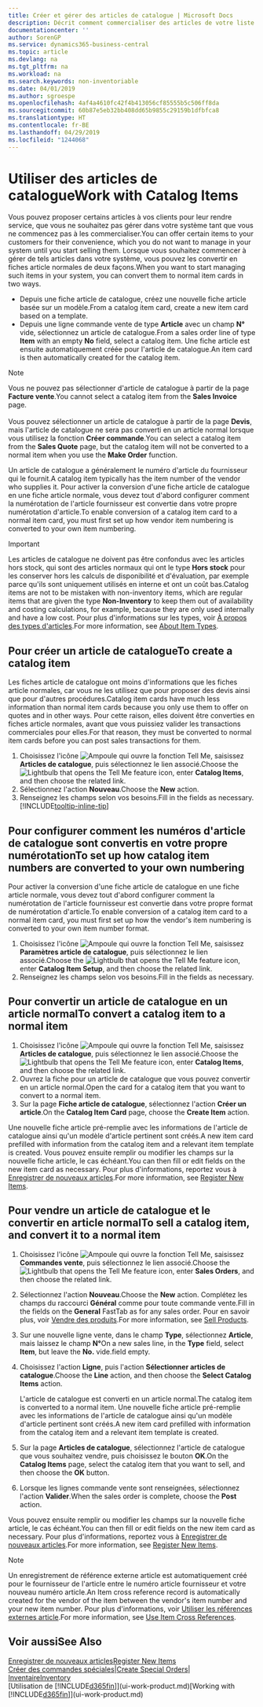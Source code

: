 ```yaml
---
title: Créer et gérer des articles de catalogue | Microsoft Docs
description: Décrit comment commercialiser des articles de votre liste de fournisseurs d'articles mais pas dans votre propre liste d'articles.
documentationcenter: ''
author: SorenGP
ms.service: dynamics365-business-central
ms.topic: article
ms.devlang: na
ms.tgt_pltfrm: na
ms.workload: na
ms.search.keywords: non-inventoriable
ms.date: 04/01/2019
ms.author: sgroespe
ms.openlocfilehash: 4af4a4610fc42f4b413056cf85555b5c506ff8da
ms.sourcegitcommit: 60b87e5eb32bb408dd65b9855c29159b1dfbfca8
ms.translationtype: HT
ms.contentlocale: fr-BE
ms.lasthandoff: 04/29/2019
ms.locfileid: "1244068"
---
```

# <a name="work-with-catalog-items"></a><span data-ttu-id="e2d6f-103">Utiliser des articles de catalogue</span><span class="sxs-lookup"><span data-stu-id="e2d6f-103">Work with Catalog Items</span></span>
<span data-ttu-id="e2d6f-104">Vous pouvez proposer certains articles à vos clients pour leur rendre service, que vous ne souhaitez pas gérer dans votre système tant que vous ne commencez pas à les commercialiser.</span><span class="sxs-lookup"><span data-stu-id="e2d6f-104">You can offer certain items to your customers for their convenience, which you do not want to manage in your system until you start selling them.</span></span> <span data-ttu-id="e2d6f-105">Lorsque vous souhaitez commencer à gérer de tels articles dans votre système, vous pouvez les convertir en fiches article normales de deux façons.</span><span class="sxs-lookup"><span data-stu-id="e2d6f-105">When you want to start managing such items in your system, you can convert them to normal item cards in two ways.</span></span>

* <span data-ttu-id="e2d6f-106">Depuis une fiche article de catalogue, créez une nouvelle fiche article basée sur un modèle.</span><span class="sxs-lookup"><span data-stu-id="e2d6f-106">From a catalog item card, create a new item card based on a template.</span></span>
* <span data-ttu-id="e2d6f-107">Depuis une ligne commande vente de type **Article** avec un champ **N°** vide, sélectionnez un article de catalogue.</span><span class="sxs-lookup"><span data-stu-id="e2d6f-107">From a sales order line of type **Item** with an empty **No** field, select a catalog item.</span></span> <span data-ttu-id="e2d6f-108">Une fiche article est ensuite automatiquement créée pour l'article de catalogue.</span><span class="sxs-lookup"><span data-stu-id="e2d6f-108">An item card is then automatically created for the catalog item.</span></span>

> [!NOTE]  
> <span data-ttu-id="e2d6f-109">Vous ne pouvez pas sélectionner d'article de catalogue à partir de la page **Facture vente**.</span><span class="sxs-lookup"><span data-stu-id="e2d6f-109">You cannot select a catalog item from the **Sales Invoice** page.</span></span><br /><br />
> <span data-ttu-id="e2d6f-110">Vous pouvez sélectionner un article de catalogue à partir de la page **Devis**, mais l'article de catalogue ne sera pas converti en un article normal lorsque vous utilisez la fonction **Créer commande**.</span><span class="sxs-lookup"><span data-stu-id="e2d6f-110">You can select a catalog item from the **Sales Quote** page, but the catalog item will not be converted to a normal item when you use the **Make Order** function.</span></span>

<span data-ttu-id="e2d6f-111">Un article de catalogue a généralement le numéro d'article du fournisseur qui le fournit.</span><span class="sxs-lookup"><span data-stu-id="e2d6f-111">A catalog item typically has the item number of the vendor who supplies it.</span></span> <span data-ttu-id="e2d6f-112">Pour activer la conversion d'une fiche article de catalogue en une fiche article normale, vous devez tout d'abord configurer comment la numérotation de l'article fournisseur est convertie dans votre propre numérotation d'article.</span><span class="sxs-lookup"><span data-stu-id="e2d6f-112">To enable conversion of a catalog item card to a normal item card, you must first set up how vendor item numbering is converted to your own item numbering.</span></span>   

> [!Important]
> <span data-ttu-id="e2d6f-113">Les articles de catalogue ne doivent pas être confondus avec les articles hors stock, qui sont des articles normaux qui ont le type **Hors stock** pour les conserver hors les calculs de disponibilité et d'évaluation, par exemple parce qu'ils sont uniquement utilisés en interne et ont un coût bas.</span><span class="sxs-lookup"><span data-stu-id="e2d6f-113">Catalog items are not to be mistaken with non-inventory items, which are regular items that are given the type **Non-Inventory** to keep them out of availability and costing calculations, for example, because they are only used internally and have a low cost.</span></span> <span data-ttu-id="e2d6f-114">Pour plus d'informations sur les types, voir [À propos des types d'articles](inventory-about-item-types.md).</span><span class="sxs-lookup"><span data-stu-id="e2d6f-114">For more information, see [About Item Types](inventory-about-item-types.md).</span></span>

## <a name="to-create-a-catalog-item"></a><span data-ttu-id="e2d6f-115">Pour créer un article de catalogue</span><span class="sxs-lookup"><span data-stu-id="e2d6f-115">To create a catalog item</span></span>
<span data-ttu-id="e2d6f-116">Les fiches article de catalogue ont moins d'informations que les fiches article normales, car vous ne les utilisez que pour proposer des devis ainsi que pour d'autres procédures.</span><span class="sxs-lookup"><span data-stu-id="e2d6f-116">Catalog item cards have much less information than normal item cards because you only use them to offer on quotes and in other ways.</span></span> <span data-ttu-id="e2d6f-117">Pour cette raison, elles doivent être converties en fiches article normales, avant que vous puissiez valider les transactions commerciales pour elles.</span><span class="sxs-lookup"><span data-stu-id="e2d6f-117">For that reason, they must be converted to normal item cards before you can post sales transactions for them.</span></span>

1. <span data-ttu-id="e2d6f-118">Choisissez l'icône ![Ampoule qui ouvre la fonction Tell Me](media/ui-search/search_small.png "Dites-moi ce que vous voulez faire"), saisissez **Articles de catalogue**, puis sélectionnez le lien associé.</span><span class="sxs-lookup"><span data-stu-id="e2d6f-118">Choose the ![Lightbulb that opens the Tell Me feature](media/ui-search/search_small.png "Tell me what you want to do") icon, enter **Catalog Items**, and then choose the related link.</span></span>
2. <span data-ttu-id="e2d6f-119">Sélectionnez l'action **Nouveau**.</span><span class="sxs-lookup"><span data-stu-id="e2d6f-119">Choose the **New** action.</span></span>
3. <span data-ttu-id="e2d6f-120">Renseignez les champs selon vos besoins.</span><span class="sxs-lookup"><span data-stu-id="e2d6f-120">Fill in the fields as necessary.</span></span> [!INCLUDE[tooltip-inline-tip](includes/tooltip-inline-tip_md.md)]

## <a name="to-set-up-how-catalog-item-numbers-are-converted-to-your-own-numbering"></a><span data-ttu-id="e2d6f-121">Pour configurer comment les numéros d'article de catalogue sont convertis en votre propre numérotation</span><span class="sxs-lookup"><span data-stu-id="e2d6f-121">To set up how catalog item numbers are converted to your own numbering</span></span>
<span data-ttu-id="e2d6f-122">Pour activer la conversion d'une fiche article de catalogue en une fiche article normale, vous devez tout d'abord configurer comment la numérotation de l'article fournisseur est convertie dans votre propre format de numérotation d'article.</span><span class="sxs-lookup"><span data-stu-id="e2d6f-122">To enable conversion of a catalog item card to a normal item card, you must first set up how the vendor's item numbering is converted to your own item number format.</span></span>

1. <span data-ttu-id="e2d6f-123">Choisissez l'icône ![Ampoule qui ouvre la fonction Tell Me](media/ui-search/search_small.png "Dites-moi ce que vous voulez faire"), saisissez **Paramètres article de catalogue**, puis sélectionnez le lien associé.</span><span class="sxs-lookup"><span data-stu-id="e2d6f-123">Choose the ![Lightbulb that opens the Tell Me feature](media/ui-search/search_small.png "Tell me what you want to do") icon, enter **Catalog Item Setup**, and then choose the related link.</span></span>
2. <span data-ttu-id="e2d6f-124">Renseignez les champs selon vos besoins.</span><span class="sxs-lookup"><span data-stu-id="e2d6f-124">Fill in the fields as necessary.</span></span>

## <a name="to-convert-a-catalog-item-to-a-normal-item"></a><span data-ttu-id="e2d6f-125">Pour convertir un article de catalogue en un article normal</span><span class="sxs-lookup"><span data-stu-id="e2d6f-125">To convert a catalog item to a normal item</span></span>
1. <span data-ttu-id="e2d6f-126">Choisissez l'icône ![Ampoule qui ouvre la fonction Tell Me](media/ui-search/search_small.png "Dites-moi ce que vous voulez faire"), saisissez **Articles de catalogue**, puis sélectionnez le lien associé.</span><span class="sxs-lookup"><span data-stu-id="e2d6f-126">Choose the ![Lightbulb that opens the Tell Me feature](media/ui-search/search_small.png "Tell me what you want to do") icon, enter **Catalog Items**, and then choose the related link.</span></span>
2. <span data-ttu-id="e2d6f-127">Ouvrez la fiche pour un article de catalogue que vous pouvez convertir en un article normal.</span><span class="sxs-lookup"><span data-stu-id="e2d6f-127">Open the card for a catalog item that you want to convert to a normal item.</span></span>
3. <span data-ttu-id="e2d6f-128">Sur la page **Fiche article de catalogue**, sélectionnez l'action **Créer un article**.</span><span class="sxs-lookup"><span data-stu-id="e2d6f-128">On the **Catalog Item Card** page, choose the **Create Item** action.</span></span>

<span data-ttu-id="e2d6f-129">Une nouvelle fiche article pré-remplie avec les informations de l'article de catalogue ainsi qu'un modèle d'article pertinent sont créés.</span><span class="sxs-lookup"><span data-stu-id="e2d6f-129">A new item card prefilled with information from the catalog item and a relevant item template is created.</span></span> <span data-ttu-id="e2d6f-130">Vous pouvez ensuite remplir ou modifier les champs sur la nouvelle fiche article, le cas échéant.</span><span class="sxs-lookup"><span data-stu-id="e2d6f-130">You can then fill or edit fields on the new item card as necessary.</span></span> <span data-ttu-id="e2d6f-131">Pour plus d'informations, reportez vous à [Enregistrer de nouveaux articles](inventory-how-register-new-items.md).</span><span class="sxs-lookup"><span data-stu-id="e2d6f-131">For more information, see [Register New Items](inventory-how-register-new-items.md).</span></span>

## <a name="to-sell-a-catalog-item-and-convert-it-to-a-normal-item"></a><span data-ttu-id="e2d6f-132">Pour vendre un article de catalogue et le convertir en article normal</span><span class="sxs-lookup"><span data-stu-id="e2d6f-132">To sell a catalog item, and convert it to a normal item</span></span>
1. <span data-ttu-id="e2d6f-133">Choisissez l'icône ![Ampoule qui ouvre la fonction Tell Me](media/ui-search/search_small.png "Dites-moi ce que vous voulez faire"), saisissez **Commandes vente**, puis sélectionnez le lien associé.</span><span class="sxs-lookup"><span data-stu-id="e2d6f-133">Choose the ![Lightbulb that opens the Tell Me feature](media/ui-search/search_small.png "Tell me what you want to do") icon, enter **Sales Orders**, and then choose the related link.</span></span>
2. <span data-ttu-id="e2d6f-134">Sélectionnez l'action **Nouveau**.</span><span class="sxs-lookup"><span data-stu-id="e2d6f-134">Choose the **New** action.</span></span> <span data-ttu-id="e2d6f-135">Complétez les champs du raccourci **Général** comme pour toute commande vente.</span><span class="sxs-lookup"><span data-stu-id="e2d6f-135">Fill in the fields on the **General** FastTab as for any sales order.</span></span> <span data-ttu-id="e2d6f-136">Pour en savoir plus, voir [Vendre des produits](sales-how-sell-products.md).</span><span class="sxs-lookup"><span data-stu-id="e2d6f-136">For more information, see [Sell Products](sales-how-sell-products.md).</span></span>
3. <span data-ttu-id="e2d6f-137">Sur une nouvelle ligne vente, dans le champ **Type**, sélectionnez **Article**, mais laissez le champ **N°**</span><span class="sxs-lookup"><span data-stu-id="e2d6f-137">On a new sales line, in the **Type** field, select **Item**, but leave the **No.**</span></span> <span data-ttu-id="e2d6f-138">vide.</span><span class="sxs-lookup"><span data-stu-id="e2d6f-138">field empty.</span></span>
4. <span data-ttu-id="e2d6f-139">Choisissez l'action **Ligne**, puis l'action **Sélectionner articles de catalogue**.</span><span class="sxs-lookup"><span data-stu-id="e2d6f-139">Choose the **Line** action, and then choose the **Select Catalog Items** action.</span></span>

    <span data-ttu-id="e2d6f-140">L'article de catalogue est converti en un article normal.</span><span class="sxs-lookup"><span data-stu-id="e2d6f-140">The catalog item is converted to a normal item.</span></span> <span data-ttu-id="e2d6f-141">Une nouvelle fiche article pré-remplie avec les informations de l'article de catalogue ainsi qu'un modèle d'article pertinent sont créés.</span><span class="sxs-lookup"><span data-stu-id="e2d6f-141">A new item card prefilled with information from the catalog item and a relevant item template is created.</span></span>
5. <span data-ttu-id="e2d6f-142">Sur la page **Articles de catalogue**, sélectionnez l'article de catalogue que vous souhaitez vendre, puis choisissez le bouton **OK**.</span><span class="sxs-lookup"><span data-stu-id="e2d6f-142">On the **Catalog Items** page, select the catalog item that you want to sell, and then choose the **OK** button.</span></span>
6. <span data-ttu-id="e2d6f-143">Lorsque les lignes commande vente sont renseignées, sélectionnez l'action **Valider**.</span><span class="sxs-lookup"><span data-stu-id="e2d6f-143">When the sales order is complete, choose the **Post** action.</span></span>

<span data-ttu-id="e2d6f-144">Vous pouvez ensuite remplir ou modifier les champs sur la nouvelle fiche article, le cas échéant.</span><span class="sxs-lookup"><span data-stu-id="e2d6f-144">You can then fill or edit fields on the new item card as necessary.</span></span> <span data-ttu-id="e2d6f-145">Pour plus d'informations, reportez vous à [Enregistrer de nouveaux articles](inventory-how-register-new-items.md).</span><span class="sxs-lookup"><span data-stu-id="e2d6f-145">For more information, see [Register New Items](inventory-how-register-new-items.md).</span></span>

> [!NOTE]  
>   <span data-ttu-id="e2d6f-146">Un enregistrement de référence externe article est automatiquement créé pour le fournisseur de l'article entre le numéro article fournisseur et votre nouveau numéro article.</span><span class="sxs-lookup"><span data-stu-id="e2d6f-146">An Item cross reference record is automatically created for the vendor of the item between the vendor's item number and your new item number.</span></span> <span data-ttu-id="e2d6f-147">Pour plus d'informations, voir [Utiliser les références externes article](inventory-how-use-item-cross-refs.md).</span><span class="sxs-lookup"><span data-stu-id="e2d6f-147">For more information, see [Use Item Cross References](inventory-how-use-item-cross-refs.md).</span></span>

## <a name="see-also"></a><span data-ttu-id="e2d6f-148">Voir aussi</span><span class="sxs-lookup"><span data-stu-id="e2d6f-148">See Also</span></span>
[<span data-ttu-id="e2d6f-149">Enregistrer de nouveaux articles</span><span class="sxs-lookup"><span data-stu-id="e2d6f-149">Register New Items</span></span>](inventory-how-register-new-items.md)  
<span data-ttu-id="e2d6f-150">[Créer des commandes spéciales](sales-how-to-create-special-orders.md)|</span><span class="sxs-lookup"><span data-stu-id="e2d6f-150">[Create Special Orders](sales-how-to-create-special-orders.md)|</span></span>  
[<span data-ttu-id="e2d6f-151">Inventaire</span><span class="sxs-lookup"><span data-stu-id="e2d6f-151">Inventory</span></span>](inventory-manage-inventory.md)  
<span data-ttu-id="e2d6f-152">[Utilisation de [!INCLUDE[d365fin](includes/d365fin_md.md)]](ui-work-product.md)</span><span class="sxs-lookup"><span data-stu-id="e2d6f-152">[Working with [!INCLUDE[d365fin](includes/d365fin_md.md)]](ui-work-product.md)</span></span>
